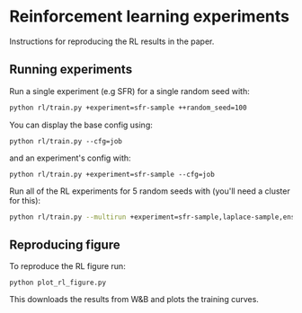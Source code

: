 # Reinforcement learning experiments
Instructions for reproducing the RL results in the paper.

## Running experiments
Run a single experiment (e.g SFR) for a single random seed with:
``` sh
python rl/train.py +experiment=sfr-sample ++random_seed=100
```
You can display the base config using:
``` shell
python rl/train.py --cfg=job
```
and an experiment's config with:
``` shell
python rl/train.py +experiment=sfr-sample --cfg=job
```
Run all of the RL experiments for 5 random seeds with (you'll need a cluster for this):
``` sh
python rl/train.py --multirun +experiment=sfr-sample,laplace-sample,ensemble-sample,ddpg ++random_seed=100,69,50,666,54
```

## Reproducing figure
To reproduce the RL figure run:
``` shell
python plot_rl_figure.py
```
This downloads the results from W&B and plots the training curves.
